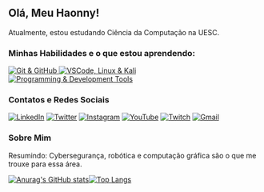 ## Olá, Meu Haonny!

Atualmente, estou estudando Ciência da Computação na UESC.

### Minhas Habilidades e o que estou aprendendo:

  <!-- Ferramentas e tecnologias relacionadas ao desenvolvimento -->
  <a href="https://skillicons.dev" target="_blank">
    <img src="https://skillicons.dev/icons?i=git,github,gitlab" alt="Git & GitHub" />
  </a>
  <a href="https://skillicons.dev" target="_blank">
    <img src="https://skillicons.dev/icons?i=vscode,linux,kali" alt="VSCode, Linux & Kali" />
  </a>
  <a href="https://skillicons.dev" target="_blank">
    <img src="https://skillicons.dev/icons?i=python,arduino,c,bash,html,css,javascript" alt="Programming & Development Tools" />
  </a>
</p>


### Contatos e Redes Sociais

[![LinkedIn](https://img.shields.io/badge/-LinkedIn-0A66C2?style=flat&logo=linkedin&logoColor=white)](https://www.linkedin.com/in/seu-perfil/)
[![Twitter](https://img.shields.io/badge/-Twitter-1DA1F2?style=flat&logo=twitter&logoColor=white)](https://twitter.com/seu-usuario/)
[![Instagram](https://img.shields.io/badge/-Instagram-E4405F?style=flat&logo=instagram&logoColor=white)](https://www.instagram.com/seu-usuario/)
[![YouTube](https://img.shields.io/badge/-YouTube-FF0000?style=flat&logo=youtube&logoColor=white)]([https://www.youtube.com/c/seu-canal/](https://www.youtube.com/@Ondinhas1))
[![Twitch](https://img.shields.io/badge/-Twitch-9146FF?style=flat&logo=twitch&logoColor=white)](https://www.twitch.tv/seu-usuario/)
[![Gmail](https://img.shields.io/badge/-Gmail-D14836?style=flat&logo=gmail&logoColor=white)](mailto:vhnaraujo.cic@uesc.br)

### Sobre Mim

Resumindo: Cybersegurança, robótica e computação gráfica são o que me trouxe para essa área.

[![Anurag's GitHub stats](https://github-readme-stats.vercel.app/api?username=victorhaonny&show_icons=true&theme=dark)](https://github.com/anuraghazra/github-readme-stats)[![Top Langs](https://github-readme-stats.vercel.app/api/top-langs/?username=victorhaonny&layout=compact&theme=dark)](https://github.com/anuraghazra/github-readme-stats)

